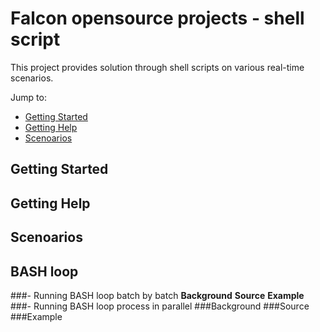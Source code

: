 # Falcon opensource projects - shell script

This project provides solution through shell scripts on various real-time scenarios.

Jump to:

-  [Getting Started](#getting-started)
-  [Getting Help](#getting-help)
-  [Scenoarios](#scenarios)

Getting Started
---------------

Getting Help
------------

Scenoarios
----------
## BASH loop
###- Running BASH loop batch by batch
**Background**
**Source**
**Example**
###- Running BASH loop process in parallel
###Background
###Source
###Example
